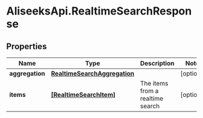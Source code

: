 # AliseeksApi.RealtimeSearchResponse

## Properties
Name | Type | Description | Notes
------------ | ------------- | ------------- | -------------
**aggregation** | [**RealtimeSearchAggregation**](RealtimeSearchAggregation.md) |  | [optional] 
**items** | [**[RealtimeSearchItem]**](RealtimeSearchItem.md) | The items from a realtime search  | [optional] 


